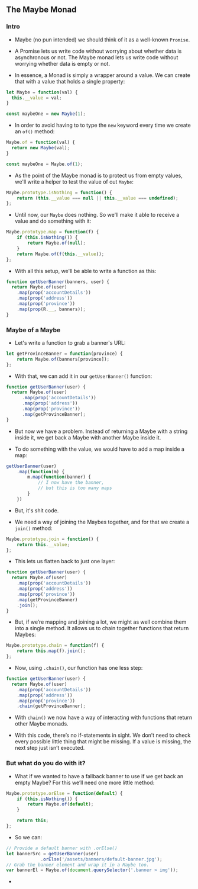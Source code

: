 ## The Maybe Monad

### Intro

- Maybe (no pun intended) we should think of it as a well-known `Promise`.

- A Promise lets us write code without worrying about whether data is asynchronous or not. The Maybe monad lets us write code without worrying whether data is empty or not.

- In essence, a Monad is simply a wrapper around a value. We can create that with a value that holds a single property:

```js
let Maybe = function(val) {
  this.__value = val;
}

const maybeOne = new Maybe(1);
```

- In order to avoid having to to type the `new` keyword every time we create an `of()` method:

```js
Maybe.of = function(val) {
  return new Maybe(val);
}

const maybeOne = Maybe.of(1);
```

- As the point of the Maybe monad is to protect us from empty values, we'll write a helper to test the value of out `Maybe`:

```js
Maybe.prototype.isNothing = function() {
    return (this.__value === null || this.__value === undefined);
};
```

- Until now, our `Maybe` does nothing. So we'll make it able to receive a value and do something with it:

```js
Maybe.prototype.map = function(f) {
    if (this.isNothing()) {
        return Maybe.of(null);
    }
    return Maybe.of(f(this.__value));
};
```

- With all this setup, we'll be able to write a function as this:

```js
function getUserBanner(banners, user) {
  return Maybe.of(user)
    .map(prop('accountDetails'))
    .map(prop('address'))
    .map(prop('province'))
    .map(prop(R.__, banners));
}
```


### Maybe of a Maybe

- Let's write a function to grab a banner's URL:

```js
let getProvinceBanner = function(province) {
    return Maybe.of(banners[province]);
};
```

- With that, we can add it in our `getUserBanner()` function:

```js
function getUserBanner(user) {
  return Maybe.of(user)
      .map(prop('accountDetails'))
      .map(prop('address'))
      .map(prop('province'))
      .map(getProvinceBanner);
}
```

- But now we have a problem. Instead of returning a Maybe with a string inside it, we get back a Maybe with another Maybe inside it. 

- To do something with the value, we would have to add a map inside a map:

```js
getUserBanner(user)
    .map(function(m) {
        m.map(function(banner) {
            // I now have the banner,
            // but this is too many maps
        }
    })
```

- But, it's shit code.

- We need a way of joining the Maybes together, and for that we create a `join()` method:

```js
Maybe.prototype.join = function() {
    return this.__value;
};
```

- This lets us flatten back to just one layer:

```js
function getUserBanner(user) {
  return Maybe.of(user)
    .map(prop('accountDetails'))
    .map(prop('address'))
    .map(prop('province'))
    .map(getProvinceBanner)
    .join();
}
```

- But, if we’re mapping and joining a lot, we might as well combine them into a single method. It allows us to chain together functions that return Maybes:

```js
Maybe.prototype.chain = function(f) {
    return this.map(f).join();
};
```

- Now, using `.chain()`, our function has one less step:

```js
function getUserBanner(user) {
  return Maybe.of(user)
    .map(prop('accountDetails'))
    .map(prop('address'))
    .map(prop('province'))
    .chain(getProvinceBanner);
```

- With `chain()` we now have a way of interacting with functions that return other Maybe monads.

- With this code, there’s no if-statements in sight. We don’t need to check every possible little thing that might be missing. If a value is missing, the next step just isn’t executed.


### But what do you do with it?

- What if we wanted to have a fallback banner to use if we get back an empty Maybe? For this we’ll need one more little method:

```js
Maybe.prototype.orElse = function(default) {
    if (this.isNothing()) {
        return Maybe.of(default);
    }

    return this;
};
```

- So we can:

```js
// Provide a default banner with .orElse()
let bannerSrc = getUserBanner(user)
             .orElse('/assets/banners/default-banner.jpg');
// Grab the banner element and wrap it in a Maybe too.
var bannerEl = Maybe.of(document.querySelector('.banner > img'));
```

- 